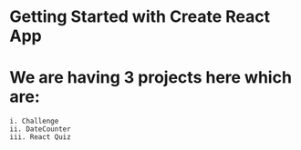 # Getting Started with Create React App

# We are having 3 projects here which are:
	i. Challenge
	ii. DateCounter
	iii. React Quiz

